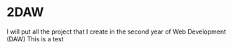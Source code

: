 # 2DAW
I will put all the project that I create in the second year of Web Development (DAW)
This is a test
